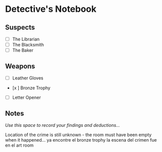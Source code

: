 # Detective's Notebook

## Suspects
- [ ] The Librarian
- [ ] The Blacksmith
- [ ] The Baker

## Weapons
- [ ] Leather Gloves
- [x ] Bronze Trophy
- [ ] Letter Opener

## Notes
*Use this space to record your findings and deductions...*

Location of the crime is still unknown - the room must have been empty when it happened...
ya encontre el bronze trophy
la escena del crimen fue en el art room
